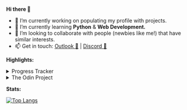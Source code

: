**Hi there 👋**

- 🔭 I’m currently working on populating my profile with projects.
- 🌱 I’m currently learning <strong>Python</strong> & <strong>Web Development.</strong>
- 👯 I’m looking to collaborate with people (newbies like me!) that have similar interests.
- 📫 Get in touch: [Outlook 📧](mailto:gjaledesma@outlook.com) | [Discord 💬](discordapp.com/users/293195887952396289)

**Highlights:**
<details>
<summary>Progress Tracker</summary>
<br>

This section documents my accomplishments and progress across selected MOOC platforms.

Platforms/sites used:
- [**Coursera**](https://coursera.org/) ([Profile](https://www.coursera.org/user/06d87c718869ff93519589521158e269))
- [**edX**](https://edx.org/) ([Profile](https://profile.edx.org/u/gja_ledesma))

<!-- Coursera section -->
## Coursera
**Courses completed**:
|  Course    |  Offered By | Field | Certificate |
| :--------: | :---------: | :---: | :---------: |
| [Learn to Program: The Fundamentals](https://www.coursera.org/learn/learn-to-program) ([Assignments](https://github.com/neo-ran/coursera-learn-to-program)) | `University of Toronto` | Software Development | [Link](https://www.coursera.org/account/accomplishments/records/9UFQ9HBT4SNW) |
| [Introduction to User Experience Design](https://www.coursera.org/learn/user-experience-design) | `Georgia Institute of Technology` | Design and Product | [Link](https://coursera.org/share/3f22a122b1cc43354d7cdda950f157b4) |
| [Learning How to Learn: Powerful mental tools to help you master tough subjects](https://www.coursera.org/learn/learning-how-to-learn) | `Deep Teaching Solutions` | Personal Development | - |
| [Information Security: Context and Introduction](https://www.coursera.org/learn/information-security-data) | `University of London & Royal Holloway, University of London` | Computer Security and Networks | [Link](https://www.coursera.org/account/accomplishments/records/8MZDYZKH8A2D) |
| [COVID-19 Contact Tracing](https://www.coursera.org/learn/covid-19-contact-tracing) | `Johns Hopkins University`| Public Health | [Link](https://www.coursera.org/account/accomplishments/records/98B8DNM5Q8UP) |
| [A Tour of Google Cloud Hands-on Labs](https://www.coursera.org/projects/googlecloud-a-tour-of-google-cloud-hands-on-labs-5s3nf) | `Google Cloud Training` | Cloud Computing | [Link](https://www.coursera.org/account/accomplishments/verify/TR87BYGHBLZ6) |
| [Programming for Everybody (Getting Started with Python)](https://www.coursera.org/learn/python) | `University of Michigan` | Software Development | [Link](https://www.coursera.org/account/accomplishments/records/4PAFTEFVK34G) |
| [Crash Course on Python](https://www.coursera.org/learn/python-crash-course) | `Google` | Support and Operations | [Link](https://www.coursera.org/account/accomplishments/verify/LPYVRPWTKN9U)
| [HTML, CSS, and JavaScript for Web Developers](https://www.coursera.org/learn/html-css-javascript-for-web-developers?) | `Johns Hopkins University` | Mobile and Web Development | [Link](https://www.coursera.org/account/accomplishments/records/7CV64LGXGX6E)

<!-- edX section -->
## edX
**Course(s) completed**:
| Course | Offered By | Subject | Certificate |
| :----: | :--------: | :-----: | :---------: |
| [CS50's Understanding Technology](https://www.edx.org/course/cs50s-understanding-technology) ([alt](https://cs50.harvard.edu/technology/2017/)) | `Harvard University` | Computer Science | [Link](https://cs50.harvard.edu/certificates/2e7c47d4-69b5-42ad-9385-5f11475f6cab) (Free CS50 Certificate) |

**Course(s) pending**:
| Course | Offered By | Subject | Starts on: |
| :----: | :--------: | :---: | :--------: |
| [Introduction to Computer Science and Programming Using Python](https://www.edx.org/course/introduction-to-computer-science-and-programming-7) | `Massachusetts Institute of Technology` | Computer Science | 1st of June, 2022 |
</details>

<details>
<summary>The Odin Project</summary>
<br>

[**About:**](https://www.theodinproject.com/about)
> *The Odin Project is one of those "What I wish I had when I was learning" resources. Not everyone has access to a computer science education or the funds to attend an intensive coding school and neither of those is right for everyone anyway. This project is designed to fill in the gap for people who are trying to hack it on their own but still want a high quality education.*

**Output:**
- Project: Recipes (HTML Foundations)
    - [Code repository](https://github.com/neo-ran/odin-recipes)
    - [Live preview](https://neo-ran.github.io/odin-recipes/)

- Project: Landing Page (Flexbox)
    - [Code repository](https://github.com/neo-ran/landing-page)
    - [Live preview](https://neo-ran.github.io/landing-page/)
</details>

**Stats:** 

[![Top Langs](https://github-readme-stats.vercel.app/api/top-langs/?username=neo-ran&layout=compact&show_icons=true&theme=tokyonight)](https://github.com/neo-ran/github-readme-stats)
